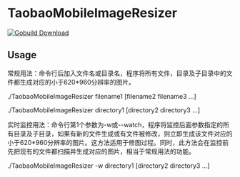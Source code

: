TaobaoMobileImageResizer
========================
[![Gobuild Download](http://gobuild.io/badge/github.com/missdeer/TaobaoMobileImageResizer/downloads.svg)](http://gobuild.io/github.com/missdeer/TaobaoMobileImageResizer)

Usage
----
常规用法：命令行后加入文件名或目录名，程序将所有文件，目录及子目录中的文件都生成对应的小于620*960分辨率的图片。

./TaobaoMobileImageResizer filename1 [filename2 filename3 ...] 

./TaobaoMobileImageResizer directory1 [directory2 directory3 ...]

实时监控用法：命令行第1个参数为-w或--watch，程序将监控后面参数指定的所有目录及子目录，如果有新的文件生成或有文件被修改，则立即生成该文件对应的小于620*960分辨率的图片。这方法适用于修图过程。同时，此方法会在监控前先把现有的文件都扫描并生成对应的图片，相当于常规用法的功能。

./TaobaoMobileImageResizer -w directory1 [directory2 directory3 ...]
